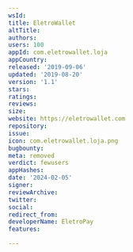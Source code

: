 ```yaml
---
wsId: 
title: EletroWallet
altTitle: 
authors: 
users: 100
appId: com.eletrowallet.loja
appCountry: 
released: '2019-09-06'
updated: '2019-08-20'
version: '1.1'
stars: 
ratings: 
reviews: 
size: 
website: https://eletrowallet.com
repository: 
issue: 
icon: com.eletrowallet.loja.png
bugbounty: 
meta: removed
verdict: fewusers
appHashes: 
date: '2024-02-05'
signer: 
reviewArchive: 
twitter: 
social: 
redirect_from: 
developerName: EletroPay
features: 

---
```


